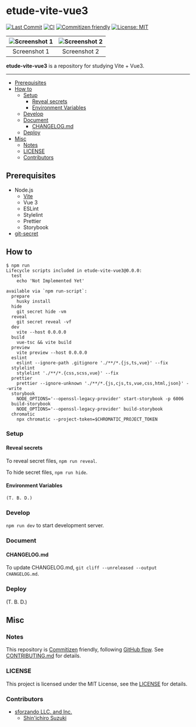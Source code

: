 # etude-vite-vue3

<!-- Badges -->

[![Last Commit](https://img.shields.io/github/last-commit/shin-sforzando/etude-vite-vue3)](https://github.com/shin-sforzando/etude-vite-vue3/graphs/commit-activity)
[![CI](https://github.com/shin-sforzando/etude-vite-vue3/actions/workflows/ci.yml/badge.svg)](https://github.com/shin-sforzando/etude-vite-vue3/actions/workflows/ci.yml)
[![Commitizen friendly](https://img.shields.io/badge/commitizen-friendly-brightgreen.svg)](http://commitizen.github.io/cz-cli/)
[![License: MIT](https://img.shields.io/badge/License-MIT-blue.svg)](https://opensource.org/licenses/MIT)

<!-- Screenshots -->

| ![Screenshot 1](https://placehold.jp/32/3d4070/ffffff/720x480.png?text=Screenshot%201) | ![Screenshot 2](https://placehold.jp/32/703d40/ffffff/720x480.png?text=Screenshot%202) |
| :------------------------------------------------------------------------------------: | :------------------------------------------------------------------------------------: |
|                                      Screenshot 1                                      |                                      Screenshot 2                                      |

<!-- Synopsis -->

**etude-vite-vue3** is a repository for studying Vite + Vue3.

---

<!-- TOC -->

- [Prerequisites](#prerequisites)
- [How to](#how-to)
  - [Setup](#setup)
    - [Reveal secrets](#reveal-secrets)
    - [Environment Variables](#environment-variables)
  - [Develop](#develop)
  - [Document](#document)
    - [CHANGELOG.md](#changelogmd)
  - [Deploy](#deploy)
- [Misc](#misc)
  - [Notes](#notes)
  - [LICENSE](#license)
  - [Contributors](#contributors)

## Prerequisites

- Node.js
  - [Vite](https://ja.vitejs.dev)
  - Vue 3
  - ESLint
  - Stylelint
  - Prettier
  - Storybook
- [git-secret](https://git-secret.io)

## How to

```shell
$ npm run
Lifecycle scripts included in etude-vite-vue3@0.0.0:
  test
    echo 'Not Implemented Yet'

available via `npm run-script`:
  prepare
    husky install
  hide
    git secret hide -vm
  reveal
    git secret reveal -vf
  dev
    vite --host 0.0.0.0
  build
    vue-tsc && vite build
  preview
    vite preview --host 0.0.0.0
  eslint
    eslint --ignore-path .gitignore './**/*.{js,ts,vue}' --fix
  stylelint
    stylelint './**/*.{css,scss,vue}' --fix
  prettier
    prettier --ignore-unknown './**/*.{js,cjs,ts,vue,css,html,json}' --write
  storybook
    NODE_OPTIONS='--openssl-legacy-provider' start-storybook -p 6006
  build-storybook
    NODE_OPTIONS='--openssl-legacy-provider' build-storybook
  chromatic
    npx chromatic --project-token=$CHROMATIC_PROJECT_TOKEN
```

### Setup

#### Reveal secrets

To reveal secret files, `npm run reveal`.

To hide secret files, `npm run hide`.

#### Environment Variables

```.env
(T. B. D.)
```

### Develop

`npm run dev` to start development server.

### Document

#### CHANGELOG.md

To update CHANGELOG.md, `git cliff --unreleased --output CHANGELOG.md`.

### Deploy

(T. B. D.)

## Misc

### Notes

This repository is [Commitizen](https://commitizen.github.io/cz-cli/) friendly, following [GitHub flow](https://docs.github.com/en/get-started/quickstart/github-flow).
See [CONTRIBUTING.md](./CONTRIBUTING.md) for details.

### LICENSE

This project is licensed under the MIT License, see the [LICENSE](./LICENSE) for details.

### Contributors

- [sforzando LLC. and Inc.](https://sforzando.co.jp/)
  - [Shin'ichiro Suzuki](https://github.com/shin-sforzando)
